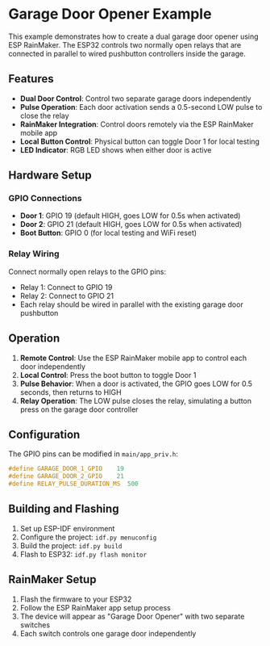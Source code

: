 # Garage Door Opener Example

This example demonstrates how to create a dual garage door opener using ESP RainMaker. The ESP32 controls two normally open relays that are connected in parallel to wired pushbutton controllers inside the garage.

## Features

- **Dual Door Control**: Control two separate garage doors independently
- **Pulse Operation**: Each door activation sends a 0.5-second LOW pulse to close the relay
- **RainMaker Integration**: Control doors remotely via the ESP RainMaker mobile app
- **Local Button Control**: Physical button can toggle Door 1 for local testing
- **LED Indicator**: RGB LED shows when either door is active

## Hardware Setup

### GPIO Connections
- **Door 1**: GPIO 19 (default HIGH, goes LOW for 0.5s when activated)
- **Door 2**: GPIO 21 (default HIGH, goes LOW for 0.5s when activated)
- **Boot Button**: GPIO 0 (for local testing and WiFi reset)

### Relay Wiring
Connect normally open relays to the GPIO pins:
- Relay 1: Connect to GPIO 19
- Relay 2: Connect to GPIO 21
- Each relay should be wired in parallel with the existing garage door pushbutton

## Operation

1. **Remote Control**: Use the ESP RainMaker mobile app to control each door independently
2. **Local Control**: Press the boot button to toggle Door 1
3. **Pulse Behavior**: When a door is activated, the GPIO goes LOW for 0.5 seconds, then returns to HIGH
4. **Relay Operation**: The LOW pulse closes the relay, simulating a button press on the garage door controller

## Configuration

The GPIO pins can be modified in `main/app_priv.h`:
```c
#define GARAGE_DOOR_1_GPIO    19
#define GARAGE_DOOR_2_GPIO    21
#define RELAY_PULSE_DURATION_MS  500
```

## Building and Flashing

1. Set up ESP-IDF environment
2. Configure the project: `idf.py menuconfig`
3. Build the project: `idf.py build`
4. Flash to ESP32: `idf.py flash monitor`

## RainMaker Setup

1. Flash the firmware to your ESP32
2. Follow the ESP RainMaker app setup process
3. The device will appear as "Garage Door Opener" with two separate switches
4. Each switch controls one garage door independently
